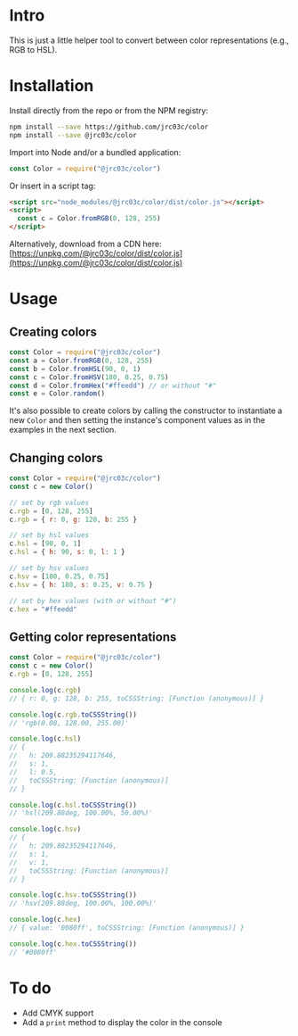 # Intro

This is just a little helper tool to convert between color representations (e.g., RGB to HSL).

# Installation

Install directly from the repo or from the NPM registry:

```bash
npm install --save https://github.com/jrc03c/color
npm install --save @jrc03c/color
```

Import into Node and/or a bundled application:

```js
const Color = require("@jrc03c/color")
```

Or insert in a script tag:

```html
<script src="node_modules/@jrc03c/color/dist/color.js"></script>
<script>
  const c = Color.fromRGB(0, 128, 255)
</script>
```

Alternatively, download from a CDN here: [https://unpkg.com/@jrc03c/color/dist/color.js](https://unpkg.com/@jrc03c/color/dist/color.js)

# Usage

## Creating colors

```js
const Color = require("@jrc03c/color")
const a = Color.fromRGB(0, 128, 255)
const b = Color.fromHSL(90, 0, 1)
const c = Color.fromHSV(180, 0.25, 0.75)
const d = Color.fromHex("#ffeedd") // or without "#"
const e = Color.random()
```

It's also possible to create colors by calling the constructor to instantiate a new `Color` and then setting the instance's component values as in the examples in the next section.

## Changing colors

```js
const Color = require("@jrc03c/color")
const c = new Color()

// set by rgb values
c.rgb = [0, 128, 255]
c.rgb = { r: 0, g: 128, b: 255 }

// set by hsl values
c.hsl = [90, 0, 1]
c.hsl = { h: 90, s: 0, l: 1 }

// set by hsv values
c.hsv = [180, 0.25, 0.75]
c.hsv = { h: 180, s: 0.25, v: 0.75 }

// set by hex values (with or without "#")
c.hex = "#ffeedd"
```

## Getting color representations

```js
const Color = require("@jrc03c/color")
const c = new Color()
c.rgb = [0, 128, 255]

console.log(c.rgb)
// { r: 0, g: 128, b: 255, toCSSString: [Function (anonymous)] }

console.log(c.rgb.toCSSString())
// 'rgb(0.00, 128.00, 255.00)'

console.log(c.hsl)
// {
//   h: 209.88235294117646,
//   s: 1,
//   l: 0.5,
//   toCSSString: [Function (anonymous)]
// }

console.log(c.hsl.toCSSString())
// 'hsl(209.88deg, 100.00%, 50.00%)'

console.log(c.hsv)
// {
//   h: 209.88235294117646,
//   s: 1,
//   v: 1,
//   toCSSString: [Function (anonymous)]
// }

console.log(c.hsv.toCSSString())
// 'hsv(209.88deg, 100.00%, 100.00%)'

console.log(c.hex)
// { value: '0080ff', toCSSString: [Function (anonymous)] }

console.log(c.hex.toCSSString())
// '#0080ff'
```

# To do

- Add CMYK support
- Add a `print` method to display the color in the console
